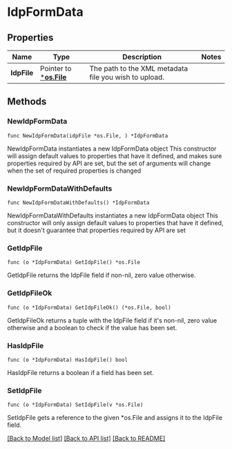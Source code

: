 # IdpFormData

## Properties

Name | Type | Description | Notes
------------ | ------------- | ------------- | -------------
**IdpFile** | Pointer to [***os.File**](*os.File.md) | The path to the XML metadata file you wish to upload. | 

## Methods

### NewIdpFormData

`func NewIdpFormData(idpFile *os.File, ) *IdpFormData`

NewIdpFormData instantiates a new IdpFormData object
This constructor will assign default values to properties that have it defined,
and makes sure properties required by API are set, but the set of arguments
will change when the set of required properties is changed

### NewIdpFormDataWithDefaults

`func NewIdpFormDataWithDefaults() *IdpFormData`

NewIdpFormDataWithDefaults instantiates a new IdpFormData object
This constructor will only assign default values to properties that have it defined,
but it doesn't guarantee that properties required by API are set

### GetIdpFile

`func (o *IdpFormData) GetIdpFile() *os.File`

GetIdpFile returns the IdpFile field if non-nil, zero value otherwise.

### GetIdpFileOk

`func (o *IdpFormData) GetIdpFileOk() (*os.File, bool)`

GetIdpFileOk returns a tuple with the IdpFile field if it's non-nil, zero value otherwise
and a boolean to check if the value has been set.

### HasIdpFile

`func (o *IdpFormData) HasIdpFile() bool`

HasIdpFile returns a boolean if a field has been set.

### SetIdpFile

`func (o *IdpFormData) SetIdpFile(v *os.File)`

SetIdpFile gets a reference to the given *os.File and assigns it to the IdpFile field.


[[Back to Model list]](../README.md#documentation-for-models) [[Back to API list]](../README.md#documentation-for-api-endpoints) [[Back to README]](../README.md)



